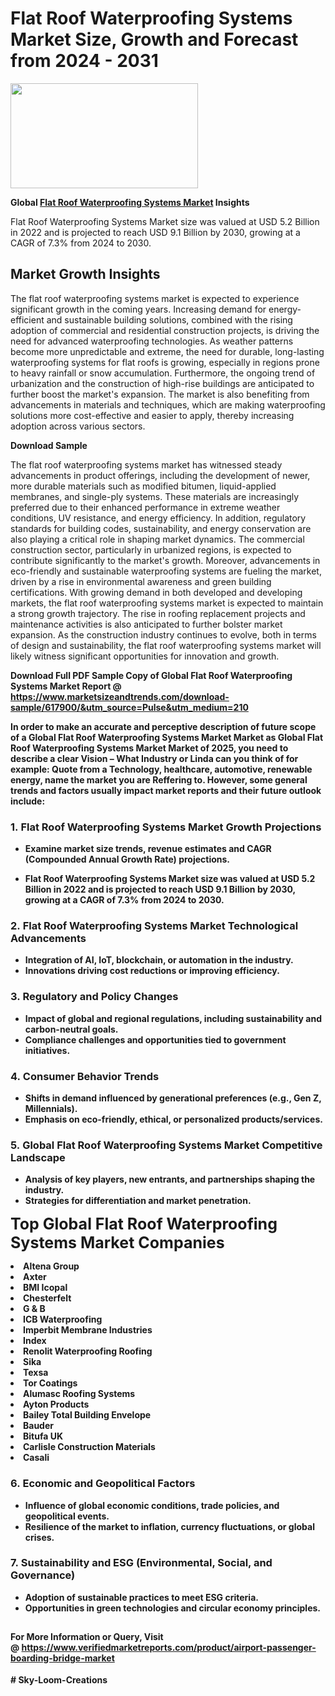 <H1>Flat Roof Waterproofing Systems Market Size, Growth and Forecast from 2024 - 2031</H1><img class="aligncenter size-medium wp-image-584254" src="https://thirdeyenews.in/wp-content/uploads/2024/09/Global-Market-Research-300x168.jpeg" alt="" width="300" height="168" /><p><strong>Global&nbsp;<a href="https://www.marketsizeandtrends.com/download-sample/617900/&amp;utm_source=Pulse&amp;utm_medium=210">Flat Roof Waterproofing Systems Market</a> Insights</strong></p><p>Flat Roof Waterproofing Systems Market size was valued at USD 5.2 Billion in 2022 and is projected to reach USD 9.1 Billion by 2030, growing at a CAGR of 7.3% from 2024 to 2030.</p><p><h2>Market Growth Insights</h2> <p>The flat roof waterproofing systems market is expected to experience significant growth in the coming years. Increasing demand for energy-efficient and sustainable building solutions, combined with the rising adoption of commercial and residential construction projects, is driving the need for advanced waterproofing technologies. As weather patterns become more unpredictable and extreme, the need for durable, long-lasting waterproofing systems for flat roofs is growing, especially in regions prone to heavy rainfall or snow accumulation. Furthermore, the ongoing trend of urbanization and the construction of high-rise buildings are anticipated to further boost the market's expansion. The market is also benefiting from advancements in materials and techniques, which are making waterproofing solutions more cost-effective and easier to apply, thereby increasing adoption across various sectors.</p> <p><strong>Download Sample</strong></p> <p>The flat roof waterproofing systems market has witnessed steady advancements in product offerings, including the development of newer, more durable materials such as modified bitumen, liquid-applied membranes, and single-ply systems. These materials are increasingly preferred due to their enhanced performance in extreme weather conditions, UV resistance, and energy efficiency. In addition, regulatory standards for building codes, sustainability, and energy conservation are also playing a critical role in shaping market dynamics. The commercial construction sector, particularly in urbanized regions, is expected to contribute significantly to the market's growth. Moreover, advancements in eco-friendly and sustainable waterproofing systems are fueling the market, driven by a rise in environmental awareness and green building certifications. With growing demand in both developed and developing markets, the flat roof waterproofing systems market is expected to maintain a strong growth trajectory. The rise in roofing replacement projects and maintenance activities is also anticipated to further bolster market expansion. As the construction industry continues to evolve, both in terms of design and sustainability, the flat roof waterproofing systems market will likely witness significant opportunities for innovation and growth.</p> <p><strong></p><p><span class=""><strong>Download Full PDF Sample Copy of Global Flat Roof Waterproofing Systems Market Report</strong> @ <a href="https://www.marketsizeandtrends.com/download-sample/617900/&amp;utm_source=Pulse&amp;utm_medium=210" target="_blank">https://www.marketsizeandtrends.com/download-sample/617900/&amp;utm_source=Pulse&amp;utm_medium=210</a></span></p><p>In order to make an accurate and perceptive description of future scope of a Global&nbsp;Flat Roof Waterproofing Systems Market Market as Global&nbsp;Flat Roof Waterproofing Systems Market Market of 2025, you need to describe a clear Vision &ndash; What Industry or Linda can you think of for example: Quote from a Technology, healthcare, automotive, renewable energy, name the market you are Reffering to. However, some general trends and factors usually impact market reports and their future outlook include:</p><h3>1.&nbsp;<strong>Flat Roof Waterproofing Systems Market Growth Projections</strong></h3><ul><li>Examine market size trends, revenue estimates and CAGR (Compounded Annual Growth Rate) projections.</li><li><p>Flat Roof Waterproofing Systems Market size was valued at USD 5.2 Billion in 2022 and is projected to reach USD 9.1 Billion by 2030, growing at a CAGR of 7.3% from 2024 to 2030.</p></li></ul><h3>2.&nbsp;<strong>Flat Roof Waterproofing Systems Market Technological Advancements</strong></h3><ul><li>Integration of AI, IoT, blockchain, or automation in the industry.</li><li>Innovations driving cost reductions or improving efficiency.</li></ul><h3>3.&nbsp;<strong>Regulatory and Policy Changes</strong></h3><ul><li>Impact of global and regional regulations, including sustainability and carbon-neutral goals.</li><li>Compliance challenges and opportunities tied to government initiatives.</li></ul><h3>4.&nbsp;<strong>Consumer Behavior Trends</strong></h3><ul><li>Shifts in demand influenced by generational preferences (e.g., Gen Z, Millennials).</li><li>Emphasis on eco-friendly, ethical, or personalized products/services.</li></ul><h3>5.&nbsp;<strong>Global Flat Roof Waterproofing Systems Market Competitive Landscape</strong></h3><ul><li>Analysis of key players, new entrants, and partnerships shaping the industry.</li><li>Strategies for differentiation and market penetration.</li></ul><p data-pm-slice="1 1 []"><span style="color: inherit; font-family: inherit; font-size: 25px;">Top Global Flat Roof Waterproofing Systems Market Companies</span></p><div class="" data-test-id=""><p><li>Altena Group</li><li> Axter</li><li> BMI Icopal</li><li> Chesterfelt</li><li> G & B</li><li> ICB Waterproofing</li><li> Imperbit Membrane Industries</li><li> Index</li><li> Renolit Waterproofing Roofing</li><li> Sika</li><li> Texsa</li><li> Tor Coatings</li><li> Alumasc Roofing Systems</li><li> Ayton Products</li><li> Bailey Total Building Envelope</li><li> Bauder</li><li> Bitufa UK</li><li> Carlisle Construction Materials</li><li> Casali</li></p></div><h3>6.&nbsp;<strong>Economic and Geopolitical Factors</strong></h3><ul><li>Influence of global economic conditions, trade policies, and geopolitical events.</li><li>Resilience of the market to inflation, currency fluctuations, or global crises.</li></ul><h3>7.&nbsp;<strong>Sustainability and ESG (Environmental, Social, and Governance)</strong></h3><ul><li>Adoption of sustainable practices to meet ESG criteria.</li><li>Opportunities in green technologies and circular economy principles.</li></ul><h2><strong style="font-size: 14px;">For More Information or Query, Visit @&nbsp;</strong><a style="background-color: #ffffff; font-size: 14px;" href="https://www.marketsizeandtrends.com/report/flat-roof-waterproofing-systems-market/" target="_blank">https://www.verifiedmarketreports.com/product/airport-passenger-boarding-bridge-market</a></h2># Sky-Loom-Creations
